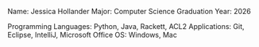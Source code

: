 Name: Jessica Hollander
Major: Computer Science
Graduation Year: 2026

Programming Languages: Python, Java, Rackett, ACL2
Applications: Git, Eclipse, IntelliJ, Microsoft Office
OS: Windows, Mac
